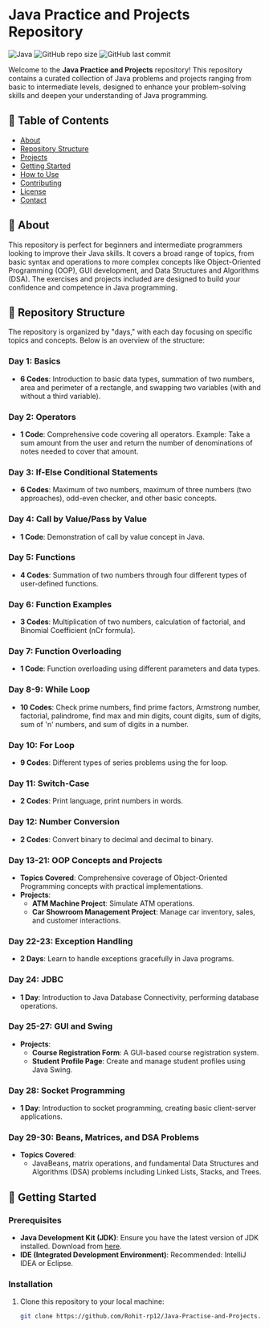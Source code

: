 # Java Practice and Projects Repository

![Java](https://img.shields.io/badge/Java-ED8B00?style=for-the-badge&logo=java&logoColor=white)
![GitHub repo size](https://img.shields.io/github/repo-size/Rohit-rp12/Java-Practise-and-Projects)
![GitHub last commit](https://img.shields.io/github/last-commit/Rohit-rp12/Java-Practise-and-Projects)

Welcome to the **Java Practice and Projects** repository! This repository contains a curated collection of Java problems and projects ranging from basic to intermediate levels, designed to enhance your problem-solving skills and deepen your understanding of Java programming.

## 📝 Table of Contents

- [About](#about)
- [Repository Structure](#repository-structure)
- [Projects](#projects)
- [Getting Started](#getting-started)
- [How to Use](#how-to-use)
- [Contributing](#contributing)
- [License](#license)
- [Contact](#contact)

## 📖 About

This repository is perfect for beginners and intermediate programmers looking to improve their Java skills. It covers a broad range of topics, from basic syntax and operations to more complex concepts like Object-Oriented Programming (OOP), GUI development, and Data Structures and Algorithms (DSA). The exercises and projects included are designed to build your confidence and competence in Java programming.

## 📂 Repository Structure

The repository is organized by "days," with each day focusing on specific topics and concepts. Below is an overview of the structure:

### **Day 1: Basics**
- **6 Codes**: Introduction to basic data types, summation of two numbers, area and perimeter of a rectangle, and swapping two variables (with and without a third variable).

### **Day 2: Operators**
- **1 Code**: Comprehensive code covering all operators. Example: Take a sum amount from the user and return the number of denominations of notes needed to cover that amount.

### **Day 3: If-Else Conditional Statements**
- **6 Codes**: Maximum of two numbers, maximum of three numbers (two approaches), odd-even checker, and other basic concepts.

### **Day 4: Call by Value/Pass by Value**
- **1 Code**: Demonstration of call by value concept in Java.

### **Day 5: Functions**
- **4 Codes**: Summation of two numbers through four different types of user-defined functions.

### **Day 6: Function Examples**
- **3 Codes**: Multiplication of two numbers, calculation of factorial, and Binomial Coefficient (nCr formula).

### **Day 7: Function Overloading**
- **1 Code**: Function overloading using different parameters and data types.

### **Day 8-9: While Loop**
- **10 Codes**: Check prime numbers, find prime factors, Armstrong number, factorial, palindrome, find max and min digits, count digits, sum of digits, sum of 'n' numbers, and sum of digits in a number.

### **Day 10: For Loop**
- **9 Codes**: Different types of series problems using the for loop.

### **Day 11: Switch-Case**
- **2 Codes**: Print language, print numbers in words.

### **Day 12: Number Conversion**
- **2 Codes**: Convert binary to decimal and decimal to binary.

### **Day 13-21: OOP Concepts and Projects**
- **Topics Covered**: Comprehensive coverage of Object-Oriented Programming concepts with practical implementations.
- **Projects**: 
  - **ATM Machine Project**: Simulate ATM operations.
  - **Car Showroom Management Project**: Manage car inventory, sales, and customer interactions.

### **Day 22-23: Exception Handling**
- **2 Days**: Learn to handle exceptions gracefully in Java programs.

### **Day 24: JDBC**
- **1 Day**: Introduction to Java Database Connectivity, performing database operations.

### **Day 25-27: GUI and Swing**
- **Projects**:
  - **Course Registration Form**: A GUI-based course registration system.
  - **Student Profile Page**: Create and manage student profiles using Java Swing.

### **Day 28: Socket Programming**
- **1 Day**: Introduction to socket programming, creating basic client-server applications.

### **Day 29-30: Beans, Matrices, and DSA Problems**
- **Topics Covered**: 
  - JavaBeans, matrix operations, and fundamental Data Structures and Algorithms (DSA) problems including Linked Lists, Stacks, and Trees.

## 🚀 Getting Started

### Prerequisites

- **Java Development Kit (JDK)**: Ensure you have the latest version of JDK installed. Download from [here](https://www.oracle.com/java/technologies/javase-downloads.html).
- **IDE (Integrated Development Environment)**: Recommended: IntelliJ IDEA or Eclipse.

### Installation

1. Clone this repository to your local machine:

   ```bash
   git clone https://github.com/Rohit-rp12/Java-Practise-and-Projects.git
